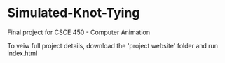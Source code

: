 # Simulated-Knot-Tying
Final project for CSCE 450 - Computer Animation

To veiw full project details, download the 'project website' folder and run index.html
